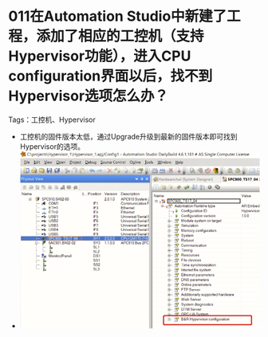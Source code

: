 # 011在Automation Studio中新建了工程，添加了相应的工控机（支持Hypervisor功能），进入CPU configuration界面以后，找不到Hypervisor选项怎么办？
Tags：工控机、Hypervisor


- 工控机的固件版本太低，通过Upgrade升级到最新的固件版本即可找到Hypervisor的选项。
- ![Img](./FILES/011在Automation%20Studio中新建了工程，添加了相应的工控机（支持Hypervisor功能），进入CPU%20configuration界面以后，找不到Hypervisor选项怎么办？.md/img-20220616134706.png)

